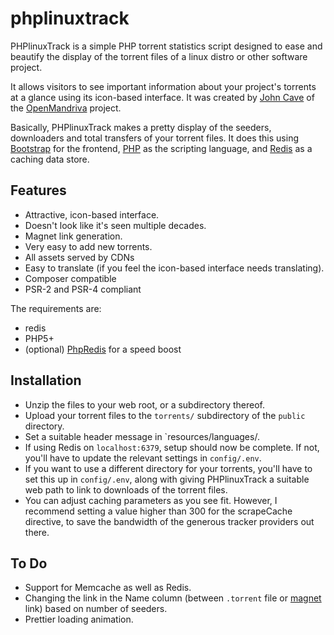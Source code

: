 # phplinuxtrack

PHPlinuxTrack is a simple PHP torrent statistics script designed to ease and beautify the display of the torrent files of a linux distro or other software project.

It allows visitors to see important information about your project's torrents at a glance using its icon-based interface. It was created by [John Cave](https://johncave.co.nz) of the [OpenMandriva](https://www.openmandriva.org) project. 

Basically, PHPlinuxTrack makes a pretty display of the seeders, downloaders and total transfers of your torrent files. It does this using [Bootstrap] for the frontend, [PHP] as the scripting language, and [Redis] as a caching data store.

## Features
- Attractive, icon-based interface.
- Doesn't look like it's seen multiple decades.
- Magnet link generation.
- Very easy to add new torrents.
- All assets served by CDNs
- Easy to translate (if you feel the icon-based interface needs translating).
- Composer compatible
- PSR-2 and PSR-4 compliant

The requirements are:
 - redis
 - PHP5+
 - (optional) [PhpRedis] for a speed boost

## Installation
 - Unzip the files to your web root, or a subdirectory thereof.
 - Upload your torrent files to the `torrents/` subdirectory of the `public` directory.
 - Set a suitable header message in `resources/languages/.
 - If using Redis on `localhost:6379`, setup should now be complete. If not, you'll have to update the relevant settings in `config/.env`.
 - If you want to use a different directory for your torrents, you'll have to set this up in `config/.env`, along with giving PHPlinuxTrack a suitable web path to link to downloads of the torrent files.
 - You can adjust caching parameters as you see fit. However, I recommend setting a value higher than 300 for the scrapeCache directive, to save the bandwidth of the generous tracker providers out there.

## To Do
- Support for Memcache as well as Redis.
- Changing the link in the Name column (between `.torrent` file or [magnet] link) based on number of seeders.
- Prettier loading animation.

[PhpRedis]: https://github.com/phpredis/phpredis
[Bootstrap]: https://getbootstrap.com
[PHP]: https://php.net
[Redis]: https://redis.io
[magnet]: https://en.wikipedia.org/wiki/Magnet_URI_scheme
